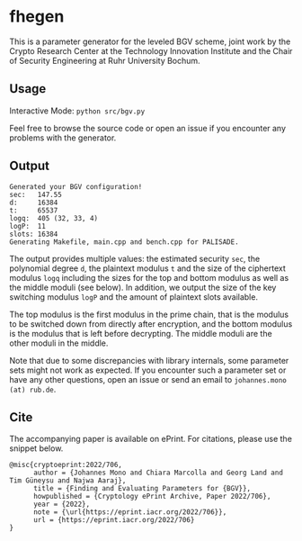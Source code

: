 # fhegen
This is a parameter generator for the leveled BGV scheme, joint work by
the Crypto Research Center at the Technology Innovation Institute and
the Chair of Security Engineering at Ruhr University Bochum.

## Usage
Interactive Mode: `python src/bgv.py`

Feel free to browse the source code or open an issue if you encounter
any problems with the generator.

## Output
```
Generated your BGV configuration!
sec:   147.55
d:     16384
t:     65537
logq:  405 (32, 33, 4)
logP:  11
slots: 16384
Generating Makefile, main.cpp and bench.cpp for PALISADE.
```

The output provides multiple values: the estimated security `sec`,
the polynomial degree `d`, the plaintext modulus `t` and the size of the
ciphertext modulus `logq` including the sizes for the top and bottom modulus
as well as the middle moduli (see below). In addition, we output the size of
the key switching modulus `logP` and the amount of plaintext slots available.

The top modulus is the first modulus in the prime chain, that is the modulus
to be switched down from directly after encryption, and the bottom modulus is
the modulus that is left before decrypting. The middle moduli are the other
moduli in the middle.

Note that due to some discrepancies with library internals, some parameter sets
might not work as expected. If you encounter such a parameter set or have any
other questions, open an issue or send an email to `johannes.mono (at) rub.de`.

## Cite
The accompanying paper is available on ePrint. For citations, please use
the snippet below.

```
@misc{cryptoeprint:2022/706,
      author = {Johannes Mono and Chiara Marcolla and Georg Land and Tim Güneysu and Najwa Aaraj},
      title = {Finding and Evaluating Parameters for {BGV}},
      howpublished = {Cryptology ePrint Archive, Paper 2022/706},
      year = {2022},
      note = {\url{https://eprint.iacr.org/2022/706}},
      url = {https://eprint.iacr.org/2022/706}
}
```
